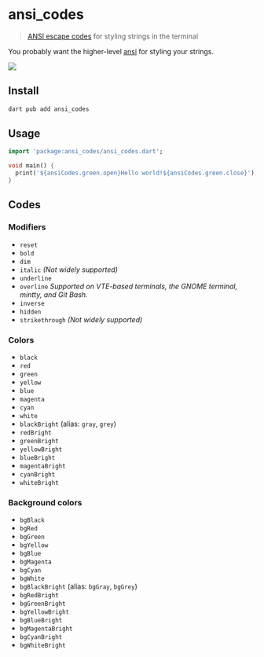 # ansi_codes

> [ANSI escape codes](https://en.wikipedia.org/wiki/ANSI_escape_code#Colors_and_Styles) for styling strings in the terminal

You probably want the higher-level [ansi](https://pub.dev/packages/ansi) for styling your strings.

![](https://raw.githubusercontent.com/chalk/chalk/main/media/screenshot.png)

## Install

```bash
dart pub add ansi_codes
```

## Usage

```dart
import 'package:ansi_codes/ansi_codes.dart';

void main() {
  print('${ansiCodes.green.open}Hello world!${ansiCodes.green.close}');
}

```

## Codes

### Modifiers

- `reset`
- `bold`
- `dim`
- `italic` *(Not widely supported)*
- `underline`
- `overline` *Supported on VTE-based terminals, the GNOME terminal, mintty, and Git Bash.*
- `inverse`
- `hidden`
- `strikethrough` *(Not widely supported)*

### Colors

- `black`
- `red`
- `green`
- `yellow`
- `blue`
- `magenta`
- `cyan`
- `white`
- `blackBright` (alias: `gray`, `grey`)
- `redBright`
- `greenBright`
- `yellowBright`
- `blueBright`
- `magentaBright`
- `cyanBright`
- `whiteBright`

### Background colors

- `bgBlack`
- `bgRed`
- `bgGreen`
- `bgYellow`
- `bgBlue`
- `bgMagenta`
- `bgCyan`
- `bgWhite`
- `bgBlackBright` (alias: `bgGray`, `bgGrey`)
- `bgRedBright`
- `bgGreenBright`
- `bgYellowBright`
- `bgBlueBright`
- `bgMagentaBright`
- `bgCyanBright`
- `bgWhiteBright`
